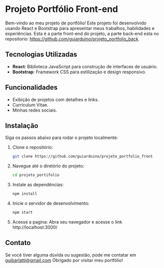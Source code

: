 # Projeto Portfólio Front-end

Bem-vindo ao meu projeto de portfólio!
Este projeto foi desenvolvido usando React e Bootstrap para apresentar meus trabalhos, habilidades e experiências.
Esta é a parte front-end do projeto, a parte back-end esta no repositorio: https://github.com/guiarduino/projeto_portfolio_back.

## Tecnologias Utilizadas

- **React**: Biblioteca JavaScript para construção de interfaces de usuário.
- **Bootstrap**: Framework CSS para estilização e design responsivo.

## Funcionalidades

- Exibição de projetos com detalhes e links.
- Curriculum Vitae.
- Minhas redes sociais.

## Instalação

Siga os passos abaixo para rodar o projeto localmente:

1. Clone o repositório:
    ```bash
    git clone https://github.com/guiarduino/projeto_portfolio_front

2. Navegue até o diretório do projeto:
    ```bash
    cd projeto_portifolio

3. Instale as dependências:
    ```bash
    npm install

4. Inicie o servidor de desenvolvimento:
    ```bash
    npm start

5. Acesse a pagina:
    Abra seu navegador e acesse o link http://localhost:3000/

## Contato

Se você tiver alguma dúvida ou sugestão, pode me contatar em guibarlatti@gmail.com
Obrigado por visitar meu portfólio!